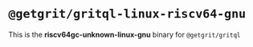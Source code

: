 # `@getgrit/gritql-linux-riscv64-gnu`

This is the **riscv64gc-unknown-linux-gnu** binary for `@getgrit/gritql`
